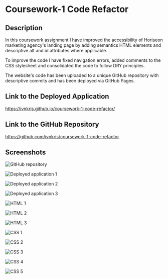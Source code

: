 # Coursework-1 Code Refactor

## Description
In this coursework assignment I have improved the accessibility of Horiseon marketing agency's landing page by adding semantics HTML elements and descriptive alt and id attributes where applicable.

To improve the code I have fixed navigation errors, added comments to the CSS stylesheet and consolidated the code to follow DRY principles.

The website's code has been uploaded to a unique GitHub repository with descriptive commits and has been deployed via GitHub Pages.

## Link to the Deployed Application

 https://ivnkris.github.io/coursework-1-code-refactor/

 ## Link to the GitHub Repository

 https://github.com/ivnkris/coursework-1-code-refactor

 ## Screenshots

![GitHub repository](./assets/screenshots/github-repo.png "GitHub repository")

![Deployed application 1](./assets/screenshots/deployed-1.png "Deployed application 1")

![Deployed application 2](./assets/screenshots/deployed-2.png "Deployed application 2")

![Deployed application 3](./assets/screenshots/deployed-3.png "Deployed application 3")

![HTML 1](./assets/screenshots/html-1.png "HTML 1")

![HTML 2](./assets/screenshots/html-2.png "HTML 2")

![HTML 3](./assets/screenshots/html-3.png "HTML 3")

![CSS 1](./assets/screenshots/css-1.png "CSS 1")

![CSS 2](./assets/screenshots/css-2.png "CSS 2")

![CSS 3](./assets/screenshots/css-3.png "CSS 3")

![CSS 4](./assets/screenshots/css-4.png "CSS 4")

![CSS 5](./assets/screenshots/css-5.png "CSS 5")
